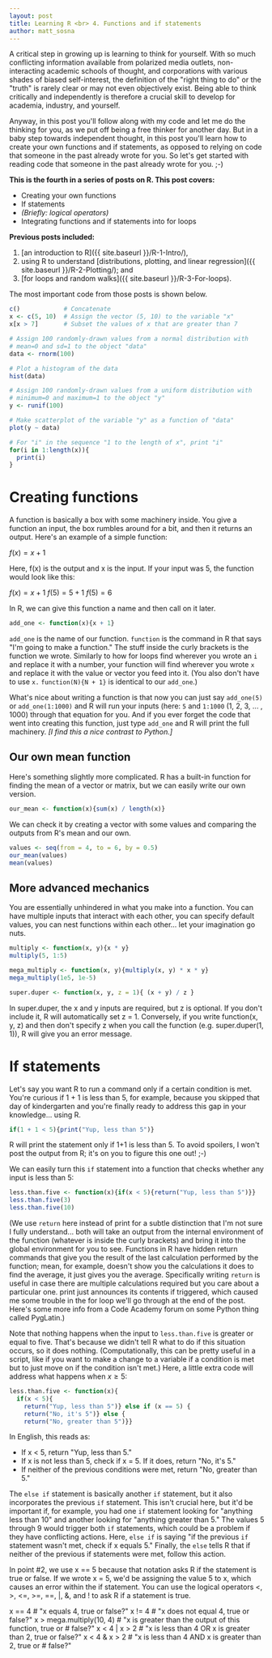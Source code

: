 ```yaml
---
layout: post
title: Learning R <br> 4. Functions and if statements
author: matt_sosna
---
```

A critical step in growing up is learning to think for yourself. With so much conflicting information available from polarized media outlets, non-interacting academic schools of thought, and corporations with various shades of biased self-interest, the definition of the "right thing to do" or the "truth" is rarely clear or may not even objectively exist. Being able to think critically and independently is therefore a crucial skill to develop for academia, industry, and yourself.

Anyway, in this post you'll follow along with my code and let me do the thinking for you, as we put off being a free thinker for another day. But in a baby step towards independent thought, in this post you'll learn how to create your own functions and if statements, as opposed to relying on code that someone in the past already wrote for you. So let's get started with reading code that someone in the past already wrote for you. ;-)

**This is the fourth in a series of posts on R. This post covers:**
- Creating your own functions
- If statements
- *(Briefly: logical operators)*
- Integrating functions and if statements into for loops

**Previous posts included:**
1. [an introduction to R]({{ site.baseurl }}/R-1-Intro/),
2. using R to understand [distributions, plotting, and linear regression]({{ site.baseurl }}/R-2-Plotting/); and
3. [for loops and random walks]({{ site.baseurl }}/R-3-For-loops).

The most important code from those posts is shown below.

```r
c()            # Concatenate
x <- c(5, 10)  # Assign the vector (5, 10) to the variable "x"
x[x > 7]       # Subset the values of x that are greater than 7

# Assign 100 randomly-drawn values from a normal distribution with
# mean=0 and sd=1 to the object "data"
data <- rnorm(100)   

# Plot a histogram of the data
hist(data)           

# Assign 100 randomly-drawn values from a uniform distribution with
# minimum=0 and maximum=1 to the object "y"
y <- runif(100)       

# Make scatterplot of the variable "y" as a function of "data"
plot(y ~ data)       

# For "i" in the sequence "1 to the length of x", print "i"
for(i in 1:length(x)){  
  print(i)                
}
```

# Creating functions
A function is basically a box with some machinery inside. You give a function an input, the box rumbles around for a bit, and then it returns an output. Here's an example of a simple function:

$f(x) = x + 1$

Here, f(x) is the output and x is the input. If your input was 5, the function would look like this:

$f(x) = x + 1$
$f(5) = 5 + 1$
$f(5) = 6$

In R, we can give this function a name and then call on it later.

```r
add_one <- function(x){x + 1}
```

`add_one` is the name of our function. `function` is the command in R that says "I'm going to make a function." The stuff inside the curly brackets is the function we wrote. Similarly to how for loops find wherever you wrote an `i` and replace it with a number, your function will find wherever you wrote `x` and replace it with the value or vector you feed into it. (You also don't have to use `x.` `function(N){N + 1}` is identical to our `add_one`.)

What's nice about writing a function is that now you can just say `add_one(5)` or `add_one(1:1000)` and R will run your inputs (here: `5` and `1:1000` (1, 2, 3, ... , 1000) through that equation for you. And if you ever forget the code that went into creating this function, just type `add_one` and R will print the full machinery. *[I find this a nice contrast to Python.]*

## Our own mean function
Here's something slightly more complicated. R has a built-in function for finding the mean of a vector or matrix, but we can easily write our own version.

```r
our_mean <- function(x){sum(x) / length(x)}
```

We can check it by creating a vector with some values and comparing the outputs from R's mean and our own.

```r
values <- seq(from = 4, to = 6, by = 0.5)
our_mean(values)
mean(values)    
```

## More advanced mechanics
You are essentially unhindered in what you make into a function. You can have multiple inputs that interact with each other, you can specify default values, you can nest functions within each other... let your imagination go nuts.

```r
multiply <- function(x, y){x * y}
multiply(5, 1:5)

mega_multiply <- function(x, y){multiply(x, y) * x * y}
mega_multiply(1e5, 1e-5)

super.duper <- function(x, y, z = 1){ (x + y) / z }  
```

In super.duper, the x and y inputs are required, but z is optional. If you don't include it, R will automatically set z = 1. Conversely, if you write function(x, y, z) and then don't specify z when you call the function (e.g. super.duper(1, 1)), R will give you an error message.

# If statements
Let's say you want R to run a command only if a certain condition is met. You're curious if 1 + 1 is less than 5, for example, because you skipped that day of kindergarten and you're finally ready to address this gap in your knowledge... using R.

```r
if(1 + 1 < 5){print("Yup, less than 5")}
```

R will print the statement only if 1+1 is less than 5. To avoid spoilers, I won't post the output from R; it's on you to figure this one out! ;-)

We can easily turn this `if` statement into a function that checks whether any input is less than 5:

```r
less.than.five <- function(x){if(x < 5){return("Yup, less than 5")}}
less.than.five(3)
less.than.five(10)
```

(We use `return` here instead of print for a subtle distinction that I'm not sure I fully understand... both will take an output from the internal environment of the function (whatever is inside the curly brackets) and bring it into the global environment for you to see. Functions in R have hidden return commands that give you the result of the last calculation performed by the function; mean, for example, doesn't show you the calculations it does to find the average, it just gives you the average. Specifically writing `return` is useful in case there are multiple calculations required but you care about a particular one. print just announces its contents if triggered, which caused me some trouble in the for loop we'll go through at the end of the post. Here's some more info from a Code Academy forum on some Python thing called PygLatin.)

Note that nothing happens when the input to `less.than.five` is greater or equal to five. That's because we didn't tell R what to do if this situation occurs, so it does nothing. (Computationally, this can be pretty useful in a script, like if you want to make a change to a variable if a condition is met but to just move on if the condition isn't met.) Here, a little extra code will address what happens when $x \geq 5$:

```r
less.than.five <- function(x){
  if(x < 5){
    return("Yup, less than 5")} else if (x == 5) {
    return("No, it's 5")} else {
    return("No, greater than 5")}}  
```

In English, this reads as:
 - If x < 5, return "Yup, less than 5."
 - If x is not less than 5, check if x = 5. If it does, return "No, it's 5."
 - If neither of the previous conditions were met, return "No, greater than 5."

The `else if` statement is basically another `if` statement, but it also incorporates the previous `if` statement. This isn't crucial here, but it'd be important if, for example, you had one `if` statement looking for "anything less than 10" and another looking for "anything greater than 5." The values 5 through 9 would trigger both `if` statements, which could be a problem if they have conflicting actions. Here, `else if` is saying "if the previous `if` statement wasn't met, check if x equals 5." Finally, the `else` tells R that if neither of the previous if statements were met, follow this action.

In point #2, we use x == 5  because that notation asks R if the statement is true or false. If we wrote x = 5, we'd be assigning the value 5 to x, which causes an error within the if statement. You can use the logical operators <, >, <=, >=, ==, |, &, and ! to ask R if a statement is true.

x == 4                                       # "x equals 4, true or false?"
     x != 4                                        # "x does not equal 4, true or false?"
     x > mega.multiply(10, 4)  # "x is greater than the output of this function, true or
                                                         # false?"
     x < 4 | x > 2                             # "x is less than 4 OR x is greater than 2, true or false?"
     x < 4 & x > 2                           # "x is less than 4 AND x is greater than 2, true or
                                                        # false?"    
